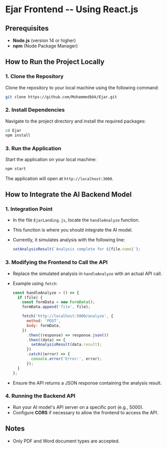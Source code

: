 # Ejar Frontend -- Using React.js

## Prerequisites

- **Node.js** (version 14 or higher)
- **npm** (Node Package Manager)

## How to Run the Project Locally

### 1. Clone the Repository

Clone the repository to your local machine using the following command:

```bash
git clone https://github.com/Mohammedbbk/Ejar.git
```


### 2. Install Dependencies

Navigate to the project directory and install the required packages:

```bash
cd Ejar
npm install
```

### 3. Run the Application

Start the application on your local machine:

```bash
npm start
```

The application will open at `http://localhost:3000`.

## How to Integrate the AI Backend Model

### 1. Integration Point

- In the file `EjarLanding.js`, locate the `handleAnalyze` function.
- This function is where you should integrate the AI model.
- Currently, it simulates analysis with the following line:

  ```jsx
  setAnalysisResult(`Analysis complete for ${file.name}`);
  ```

### 3. Modifying the Frontend to Call the API

- Replace the simulated analysis in `handleAnalyze` with an actual API call.
- Example using `fetch`:

  ```jsx
  const handleAnalyze = () => {
    if (file) {
      const formData = new FormData();
      formData.append('file', file);

      fetch('http://localhost:5000/analyze', {
        method: 'POST',
        body: formData,
      })
        .then((response) => response.json())
        .then((data) => {
          setAnalysisResult(data.result);
        })
        .catch((error) => {
          console.error('Error:', error);
        });
    }
  };
  ```

- Ensure the API returns a JSON response containing the analysis result.

### 4. Running the Backend API

- Run your AI model's API server on a specific port (e.g., 5000).
- Configure **CORS** if necessary to allow the frontend to access the API.

## Notes

- Only PDF and Word document types are accepted.

